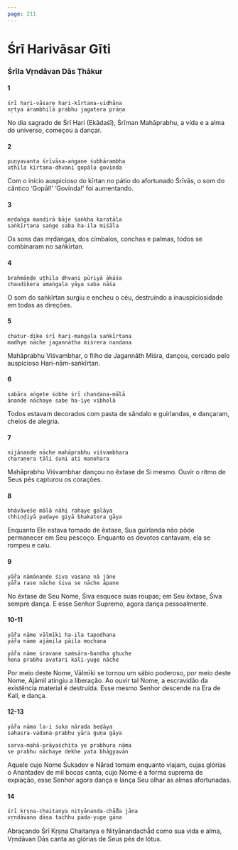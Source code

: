 ```yaml
---
page: 211
---
```


# Śrī Harivāsar Gīti

### Śrīla Vṛndāvan Dās Ṭhākur

#### 1

    śrī hari-vāsare hari-kīrtana-vidhāna
    nṛtya ārambhilā prabhu jagatera prāṇa

No dia sagrado de Śrī Hari (Ekādaśī), Śrīman Mahāprabhu, a vida e a alma do universo, começou a dançar.

#### 2

    puṇyavanta śrīvāsa-aṅgane śubhārambha
    uṭhila kīrtana-dhvani gopāla govinda

Com o início auspicioso do kīrtan no pátio do afortunado Śrīvās, o som do cântico ‘Gopāl!’ ‘Govinda!’ foi aumentando.

#### 3

    mṛdaṅga mandirā bāje śaṅkha karatāla
    saṅkīrtana saṅge saba ha-ila miśāla

Os sons das mṛdaṅgas, dos címbalos, conchas e palmas, todos se combinaram no saṅkīrtan.

#### 4

    brahmāṇḍe uṭhila dhvani pūriyā ākāśa
    chaudikera amaṅgala yāya saba nāśa

O som do saṅkīrtan surgiu e encheu o céu, destruindo a inauspiciosidade em todas as direções.

#### 5

    chatur-dike śrī hari-maṅgala saṅkīrtana
    madhye nāche jagannātha miśrera nandana

Mahāprabhu Viśvambhar, o filho de Jagannāth Miśra, dançou, cercado pelo auspicioso Hari-nām-saṅkīrtan.

#### 6

    sabāra aṅgete śobhe śrī chandana-mālā
    ānande nāchaye sabe ha-iye vibholā

Todos estavam decorados com pasta de sândalo e guirlandas, e dançaram, cheios de alegria.

#### 7

    nijānande nāche mahāprabhu viśvambhara
    charaṇera tāli śuni ati manohara

Mahāprabhu Viśvambhar dançou no êxtase de Si mesmo. Ouvir o ritmo de Seus pés capturou os corações.

#### 8

    bhāvāveśe mālā nāhi rahaye galāya
    chhiṇḍiyā paḍaye giyā bhakatera gāya

Enquanto Ele estava tomado de êxtase, Sua guirlanda não pôde permanecer em Seu pescoço. Enquanto os devotos cantavam, ela se rompeu e caiu.

#### 9

    yā̐ra nāmānande śiva vasana nā jāne
    yā̐ra rase nāche śiva se nāche āpane

No êxtase de Seu Nome, Śiva esquece suas roupas; em Seu êxtase, Śiva sempre dança. E esse Senhor Supremo, agora dança pessoalmente.

#### 10-11

    yā̐ra nāme vālmīki ha-ila tapodhana
    yā̐ra nāme ajāmila pāila mochana

    yā̐ra nāme śravane saṁsāra-bandha ghuche
    hena prabhu avatari kali-yuge nāche

Por meio deste Nome, Vālmīki se tornou um sábio poderoso, por meio deste Nome, Ajāmil atingiu a liberação. Ao ouvir tal Nome, a escravidão da existência material é destruída. Esse mesmo Senhor descende na Era de Kali, e dança.

#### 12-13

    yā̐ra nāma la-i śuka nārada beḍāya
    sahasra-vadana-prabhu yāra guṇa gāya

    sarva-mahā-prāyaśchita ye prabhura nāma
    se prabhu nāchaye dekhe yata bhāgyavān

Aquele cujo Nome Śukadev e Nārad tomam enquanto viajam, cujas glórias o Anantadev de mil bocas canta, cujo Nome é a forma suprema de expiação, esse Senhor agora dança e lança Seu olhar às almas afortunadas.

#### 14

    śrī kṛṣṇa-chaitanya nityānanda-chā̐da jāna
    vṛndāvana dāsa tachhu pada-yuge gāna

Abraçando Śrī Kṛṣṇa Chaitanya e Nityānandachā̐d como sua vida e alma, Vṛndāvan Dās canta as glórias de Seus pés de lótus.

